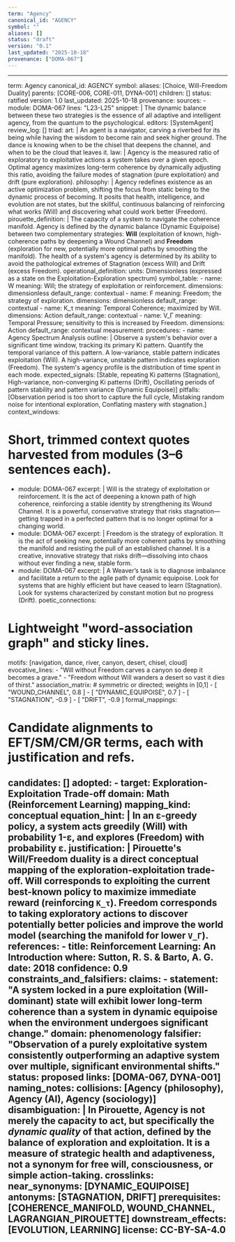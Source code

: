 ```yaml
---
term: "Agency"
canonical_id: "AGENCY"
symbol: ""
aliases: []
status: "draft"
version: "0.1"
last_updated: "2025-10-18"
provenance: ["DOMA-067"]
---
```


---
term: Agency
canonical_id: AGENCY
symbol: 
aliases: [Choice, Will-Freedom Duality]
parents: [CORE-006, CORE-011, DYNA-001]
children: []
status: ratified
version: 1.0
last_updated: 2025-10-18
provenance:
  sources:
    - module: DOMA-067
      lines: "L23-L25"
      snippet: |
        The dynamic balance between these two strategies is the essence of all adaptive and intelligent agency, from the quantum to the psychological.
  editors: [SystemAgent]
  review_log: []
triad:
  art: |
    An agent is a navigator, carving a riverbed for its being while having the wisdom to become rain and seek higher ground. The dance is knowing when to be the chisel that deepens the channel, and when to be the cloud that leaves it.
  law: |
    Agency is the measured ratio of exploratory to exploitative actions a system takes over a given epoch. Optimal agency maximizes long-term coherence by dynamically adjusting this ratio, avoiding the failure modes of stagnation (pure exploitation) and drift (pure exploration).
  philosophy: |
    Agency redefines existence as an active optimization problem, shifting the focus from static being to the dynamic process of becoming. It posits that health, intelligence, and evolution are not states, but the skillful, continuous balancing of reinforcing what works (Will) and discovering what could work better (Freedom).
pirouette_definition: |
  The capacity of a system to navigate the coherence manifold. Agency is defined by the dynamic balance (Dynamic Equipoise) between two complementary strategies: **Will** (exploitation of known, high-coherence paths by deepening a Wound Channel) and **Freedom** (exploration for new, potentially more optimal paths by smoothing the manifold). The health of a system's agency is determined by its ability to avoid the pathological extremes of Stagnation (excess Will) and Drift (excess Freedom).
operational_definition:
  units: Dimensionless (expressed as a state on the Exploitation-Exploration spectrum)
  symbol_table:
    - name: W
      meaning: Will; the strategy of exploitation or reinforcement.
      dimensions: dimensionless
      default_range: contextual
    - name: F
      meaning: Freedom; the strategy of exploration.
      dimensions: dimensionless
      default_range: contextual
    - name: K_τ
      meaning: Temporal Coherence; maximized by Will.
      dimensions: Action
      default_range: contextual
    - name: V_Γ
      meaning: Temporal Pressure; sensitivity to this is increased by Freedom.
      dimensions: Action
      default_range: contextual
  measurement:
    procedures:
      - name: Agency Spectrum Analysis
        outline: |
          Observe a system's behavior over a significant time window, tracking its primary Ki pattern. Quantify the temporal variance of this pattern. A low-variance, stable pattern indicates exploitation (Will). A high-variance, unstable pattern indicates exploration (Freedom). The system's agency profile is the distribution of time spent in each mode.
        expected_signals: [Stable, repeating Ki patterns (Stagnation), High-variance, non-converging Ki patterns (Drift), Oscillating periods of pattern stability and pattern variance (Dynamic Equipoise)]
        pitfalls: [Observation period is too short to capture the full cycle, Mistaking random noise for intentional exploration, Conflating mastery with stagnation.]
context_windows:
  # Short, trimmed context quotes harvested from modules (3–6 sentences each).
  - module: DOMA-067
    excerpt: |
      Will is the strategy of exploitation or reinforcement. It is the act of deepening a known path of high coherence, reinforcing a stable identity by strengthening its Wound Channel. It is a powerful, conservative strategy that risks stagnation—getting trapped in a perfected pattern that is no longer optimal for a changing world.
  - module: DOMA-067
    excerpt: |
      Freedom is the strategy of exploration. It is the act of seeking new, potentially more coherent paths by smoothing the manifold and resisting the pull of an established channel. It is a creative, innovative strategy that risks drift—dissolving into chaos without ever finding a new, stable form.
  - module: DOMA-067
    excerpt: |
      A Weaver’s task is to diagnose imbalance and facilitate a return to the agile path of dynamic equipoise. Look for systems that are highly efficient but have ceased to learn (Stagnation). Look for systems characterized by constant motion but no progress (Drift).
poetic_connections:
  # Lightweight "word-association graph" and sticky lines.
  motifs: [navigation, dance, river, canyon, desert, chisel, cloud]
  evocative_lines:
    - "Will without Freedom carves a canyon so deep it becomes a grave."
    - "Freedom without Will wanders a desert so vast it dies of thirst."
  association_matrix:
    # symmetric or directed; weights in [0,1]
    - [ "WOUND_CHANNEL", 0.8 ]
    - [ "DYNAMIC_EQUIPOISE", 0.7 ]
    - [ "STAGNATION", -0.9 ]
    - [ "DRIFT", -0.9 ]
formal_mappings:
  # Candidate alignments to EFT/SM/CM/GR terms, each with justification and refs.
  candidates:
    []
  adopted:
    - target: Exploration-Exploitation Trade-off
      domain: Math (Reinforcement Learning)
      mapping_kind: conceptual
      equation_hint: |
        In an ε-greedy policy, a system acts greedily (Will) with probability 1-ε, and explores (Freedom) with probability ε.
      justification: |
        Pirouette's Will/Freedom duality is a direct conceptual mapping of the exploration-exploitation trade-off. Will corresponds to exploiting the current best-known policy to maximize immediate reward (reinforcing `K_τ`). Freedom corresponds to taking exploratory actions to discover potentially better policies and improve the world model (searching the manifold for lower `V_Γ`).
      references:
        - title: Reinforcement Learning: An Introduction
          where: Sutton, R. S. & Barto, A. G.
          date: 2018
      confidence: 0.9
constraints_and_falsifiers:
  claims:
    - statement: "A system locked in a pure exploitation (Will-dominant) state will exhibit lower long-term coherence than a system in dynamic equipoise when the environment undergoes significant change."
      domain: phenomenology
      falsifier: "Observation of a purely exploitative system consistently outperforming an adaptive system over multiple, significant environmental shifts."
      status: proposed
      links: [DOMA-067, DYNA-001]
naming_notes:
  collisions: [Agency (philosophy), Agency (AI), Agency (sociology)]
  disambiguation: |
    In Pirouette, Agency is not merely the capacity to act, but specifically the *dynamic quality* of that action, defined by the balance of exploration and exploitation. It is a measure of strategic health and adaptiveness, not a synonym for free will, consciousness, or simple action-taking.
crosslinks:
  near_synonyms: [DYNAMIC_EQUIPOISE]
  antonyms: [STAGNATION, DRIFT]
  prerequisites: [COHERENCE_MANIFOLD, WOUND_CHANNEL, LAGRANGIAN_PIROUETTE]
  downstream_effects: [EVOLUTION, LEARNING]
license: CC-BY-SA-4.0
---